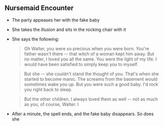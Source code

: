 ## Nursemaid Encounter
- The party appeases her with the fake baby
- She takes the illusion and sits in the rocking chair with it
- She says the following:
	>Oh Walter, you were so precious when you were born. You're father wasn't there -- that witch of a woman kept him away. But no matter, I loved you all the same. You were the light of my life. I would have been satisfied to simply keep you to myself.

	>But she -- she couldn't stand the thought of you. That's when she started to become manic. The screams from the basement would sometimes wake you up. But you were such a good baby. I'd rock you right back to sleep.
	
	>But the other children. I always loved them as well -- not as much as you, of course, Walter. I
	
	
- After a minute, the spell ends, and the fake baby disappears. So does she